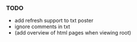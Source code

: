 ### TODO

- add refresh support to txt poster
- ignore comments in txt
- (add overview of html pages when viewing root)

